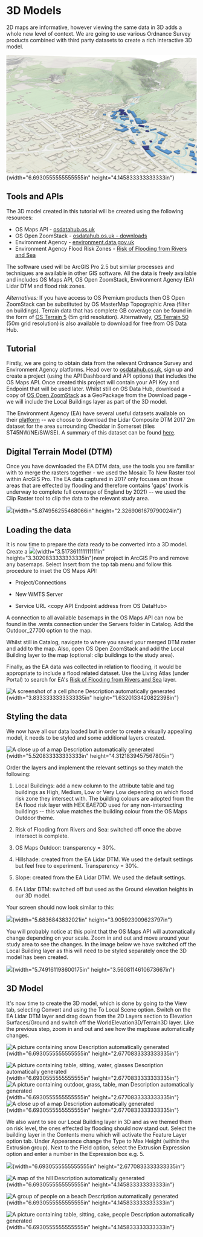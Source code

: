 3D Models
=========

2D maps are informative, however viewing the same data in 3D adds a
whole new level of context. We are going to use various Ordnance Survey
products combined with third party datasets to create a rich interactive
3D model.

![Image of final 3D model](./media/image1.png){width="6.6930555555555555in"
height="4.145833333333333in"}

Tools and APIs
----
The 3D model created in this tutorial will be created using the following resources:

- OS Maps API - [osdatahub.os.uk](https://osdatahub.os.uk/)
- OS Open ZoomStack - [osdatahub.os.uk - downloads](https://osdatahub.os.uk/downloads/OpenZoomstack)
- Environment Agency - [environment.data.gov.uk](https://environment.data.gov.uk/DefraDataDownload/?Mode=survey)
- Environment Agency Flood Risk Zones - [Risk of Flooding from Rivers and Sea](https://environment.data.gov.uk/arcgis/rest/services/EA/RiskOfFloodingFromRiversAndSea/MapServer)

The software used will be ArcGIS Pro 2.5 but similar processes and
techniques are available in other GIS software. All the data is freely
available and includes OS Maps API, OS Open ZoomStack, Environment
Agency (EA) Lidar DTM and flood risk zones.

*Alternatives:* If you have access to OS Premium products then OS Open
ZoomStack can be substituted by OS MasterMap Topographic Area (filter on
buildings). Terrain data that has complete GB coverage can be found in
the form of [OS Terrain
5](https://www.ordnancesurvey.co.uk/business-government/products/terrain-5)
(5m grid resolution). Alternatively, [OS Terrain
50](https://osdatahub.os.uk/downloads/Terrain50) (50m grid resolution)
is also available to download for free from OS Data Hub.

Tutorial 
----

Firstly, we are going to obtain data from the relevant Ordnance Survey
and Environment Agency platforms. Head over to
[osdatahub.os.uk](https://osdatahub.os.uk/), sign up and create a
project (using the API Dashboard and API options) that includes the OS
Maps API. Once created this project will contain your API Key and
Endpoint that will be used later. Whilst still on OS Data Hub, download
a copy of [OS Open
ZoomStack](https://osdatahub.os.uk/downloads/OpenZoomstack) as a
GeoPackage from the Download page - we will include the Local Buildings
layer as part of the 3D model.

The Environment Agency (EA) have several useful datasets available on
their
[platform](https://environment.data.gov.uk/DefraDataDownload/?Mode=survey)
-- we choose to download the Lidar Composite DTM 2017 2m dataset for the
area surrounding Cheddar in Somerset (tiles ST45NW/NE/SW/SE). A summary
of this dataset can be found
[here](https://data.gov.uk/dataset/fba12e80-519f-4be2-806f-41be9e26ab96/lidar-composite-dsm-2017-2m).

Digital Terrain Model (DTM)
---------------------------

Once you have downloaded the EA DTM data, use the tools you are familiar
with to merge the rasters together - we used the Mosaic To New Raster
tool within ArcGIS Pro. The EA data captured in 2017 only focuses on
those areas that are effected by flooding and therefore contains 'gaps'
(work is underway to complete full coverage of England by 2021) -- we
used the Clip Raster tool to clip the data to the relevant study area.

![](./media/media/image2.jpg){width="5.874956255468066in"
height="2.3269061679790024in"}

Loading the data
----------------

It is now time to prepare the data ready to be converted into a 3D
model. Create a
![](./media/media/image3.PNG){width="3.517361111111111in"
height="3.3020833333333335in"}new project in ArcGIS Pro and remove any
basemaps. Select Insert from the top tab menu and follow this procedure
to inset the OS Maps API:

-   Project/Connections

-   New WMTS Server

-   Service URL \<copy API Endpoint address from OS DataHub\>

A connection to all available basemaps in the OS Maps API can now be
found in the .wmts connection under the Servers folder in Catalog. Add
the Outdoor\_27700 option to the map.

Whilst still in Catalog, navigate to where you saved your merged DTM
raster and add to the map. Also, open OS Open ZoomStack and add the
Local Building layer to the map (optional: clip buildings to the study
area).

Finally, as the EA data was collected in relation to flooding, it would
be appropriate to include a flood related dataset. Use the Living Atlas
(under Portal) to search for EA's [Risk of Flooding from Rivers and
Sea](https://environment.data.gov.uk/arcgis/rest/services/EA/RiskOfFloodingFromRiversAndSea/MapServer)
layer.

![A screenshot of a cell phone Description automatically
generated](./media/media/image4.PNG){width="3.8333333333333335in"
height="1.6320133420822398in"}

Styling the data
----------------

We now have all our data loaded but in order to create a visually
appealing model, it needs to be styled and some additional layers
created.

![A close up of a map Description automatically
generated](./media/media/image5.PNG){width="5.520833333333333in"
height="4.3121839457567805in"}

Order the layers and implement the relevant settings so they match the
following:

1.  Local Buildings: add a new column to the attribute table and tag
    buildings as High, Medium, Low or Very Low depending on which flood
    risk zone they intersect with. The building colours are adopted from
    the EA flood risk layer with HEX EAE7DD used for any
    non-intersecting buildings -- this value matches the building colour
    from the OS Maps Outdoor theme.

2.  Risk of Flooding from Rivers and Sea: switched off once the above
    intersect is complete.

3.  OS Maps Outdoor: transparency = 30%.

4.  Hillshade: created from the EA Lidar DTM. We used the default
    settings but feel free to experiment. Transparency = 30%.

5.  Slope: created from the EA Lidar DTM. We used the default settings.

6.  EA Lidar DTM: switched off but used as the Ground elevation heights
    in our 3D model.

Your screen should now look similar to this:

![](./media/media/image6.PNG){width="5.6836843832021in"
height="3.905923009623797in"}

You will probably notice at this point that the OS Maps API will
automatically change depending on your scale. Zoom in and out and move
around your study area to see the changes. In the image below we have
switched off the Local Building layer as this will need to be styled
separately once the 3D model has been created.

![](./media/media/image7.png){width="5.749161198600175in"
height="3.5608114610673667in"}

3D Model
--------

It's now time to create the 3D model, which is done by going to the View
tab, selecting Convert and using the To Local Scene option. Switch on
the EA Lidar DTM layer and drag down from the 2D Layers section to
Elevation Surfaces/Ground and switch off the WorldElevation3D/Terrain3D
layer. Like the previous step, zoom in and out and see how the mapbase
automatically changes.

![A picture containing snow Description automatically
generated](./media/media/image8.png){width="6.6930555555555555in"
height="2.6770833333333335in"}

![A picture containing table, sitting, water, glasses Description
automatically
generated](./media/media/image9.png){width="6.6930555555555555in"
height="2.6770833333333335in"}![A picture containing outdoor, grass,
table, man Description automatically
generated](./media/media/image10.png){width="6.6930555555555555in"
height="2.6770833333333335in"}![A close up of a map Description
automatically
generated](./media/media/image11.png){width="6.6930555555555555in"
height="2.6770833333333335in"}

We also want to see our Local Building layer in 3D and as we themed them
on risk level, the ones effected by flooding should now stand out.
Select the building layer in the Contents menu which will activate the
Feature Layer option tab. Under Appearance change the Type to Max Height
(within the Extrusion group). Next to the Field option, select the
Extrusion Expression option and enter a number in the Expression box
e.g. 5.

![](./media/media/image12.png){width="6.6930555555555555in"
height="2.6770833333333335in"}

![A map of the hill Description automatically
generated](./media/media/image1.png){width="6.6930555555555555in"
height="4.145833333333333in"}

![A group of people on a beach Description automatically
generated](./media/media/image15.png){width="6.6930555555555555in"
height="4.145833333333333in"}

![A picture containing table, sitting, cake, people Description
automatically
generated](./media/media/image16.png){width="6.6930555555555555in"
height="4.145833333333333in"}
